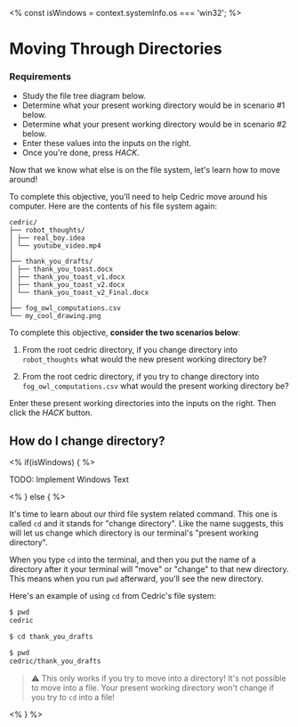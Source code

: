 <% const isWindows = context.systemInfo.os === 'win32'; %>

# Moving Through Directories

<div class="aside">
<h3>Requirements</h3>
<ul>
  <li>Study the file tree diagram below.</li>
  <li>Determine what your present working directory would be in scenario #1 below.</li>
  <li>Determine what your present working directory would be in scenario #2 below.</li>
  <li>Enter these values into the inputs on the right.</li>
  <li>Once you're done, press <em>HACK</em>.</li>
</ul>
</div>

Now that we know what else is on the file system, let's learn how to move around!

To complete this objective, you'll need to help Cedric move around his computer. Here are the contents of his file system again:

```plaintext
cedric/
├── robot_thoughts/
│ ├── real_boy.idea
│ └── youtube_video.mp4
│
├── thank_you_drafts/
│ ├── thank_you_toast.docx
│ ├── thank_you_toast_v1.docx
│ ├── thank_you_toast_v2.docx
│ └── thank_you_toast_v2_Final.docx
│
├── fog_owl_computations.csv
└── my_cool_drawing.png
```

To complete this objective, **consider the two scenarios below**:

1. From the root cedric directory, if you change directory into `robot_thoughts` what would the new present working directory be?

2. From the root cedric directory, if you try to change directory into `fog_owl_computations.csv` what would the present working directory be?

Enter these present working directories into the inputs on the right. Then click the _HACK_ button.

## How do I change directory?

<% if(isWindows) { %>

TODO: Implement Windows Text

<% } else { %>

It's time to learn about our third file system related command. This one is called `cd` and it stands for "change directory". Like the name suggests, this will let us change which directory is our terminal's "present working directory".

When you type `cd` into the terminal, and then you put the name of a directory after it your terminal will "move" or "change" to that new directory. This means when you run `pwd` afterward, you'll see the new directory.

Here's an example of using `cd` from Cedric's file system:

```bash
$ pwd
cedric

$ cd thank_you_drafts

$ pwd
cedric/thank_you_drafts
```

> ⚠️ This only works if you try to move into a directory! It's not possible to move into a file. Your present working directory won't change if you try to `cd` into a file!

<% } %>
